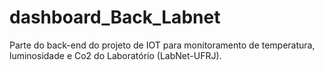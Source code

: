 # dashboard_Back_Labnet
Parte do back-end do projeto de IOT para monitoramento de temperatura, luminosidade e Co2 do Laboratório (LabNet-UFRJ).
